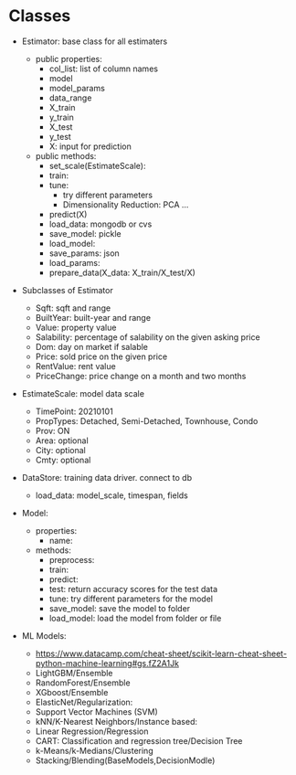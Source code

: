 # Classes

- Estimator: base class for all estimaters
  - public properties:
    - col_list: list of column names
    - model
    - model_params
    - data_range
    - X_train
    - y_train
    - X_test
    - y_test
    - X: input for prediction
  - public methods:
    - set_scale(EstimateScale):
    - train:
    - tune:
      - try different parameters
      - Dimensionality Reduction: PCA ...
    - predict(X)
    - load_data: mongodb or cvs
    - save_model: pickle
    - load_model:
    - save_params: json
    - load_params:
    - prepare_data(X_data: X_train/X_test/X)
- Subclasses of Estimator
  - Sqft: sqft and range
  - BuiltYear: built-year and range
  - Value: property value
  - Salability: percentage of salability on the given asking price
  - Dom: day on market if salable
  - Price: sold price on the given price
  - RentValue: rent value
  - PriceChange: price change on a month and two months
- EstimateScale: model data scale
  - TimePoint: 20210101
  - PropTypes: Detached, Semi-Detached, Townhouse, Condo
  - Prov: ON
  - Area: optional
  - City: optional
  - Cmty: optional
- DataStore: training data driver. connect to db

  - load_data: model_scale, timespan, fields

- Model:
  - properties:
    - name:
  - methods:
    - preprocess:
    - train:
    - predict:
    - test: return accuracy scores for the test data
    - tune: try different parameters for the model
    - save_model: save the model to folder
    - load_model: load the model from folder or file
- ML Models:
  - https://www.datacamp.com/cheat-sheet/scikit-learn-cheat-sheet-python-machine-learning#gs.fZ2A1Jk
  - LightGBM/Ensemble
  - RandomForest/Ensemble
  - XGboost/Ensemble
  - ElasticNet/Regularization:
  - Support Vector Machines (SVM)
  - kNN/K-Nearest Neighbors/Instance based:
  - Linear Regression/Regression
  - CART: Classification and regression tree/Decision Tree
  - k-Means/k-Medians/Clustering
  - Stacking/Blending(BaseModels,DecisionModle)
